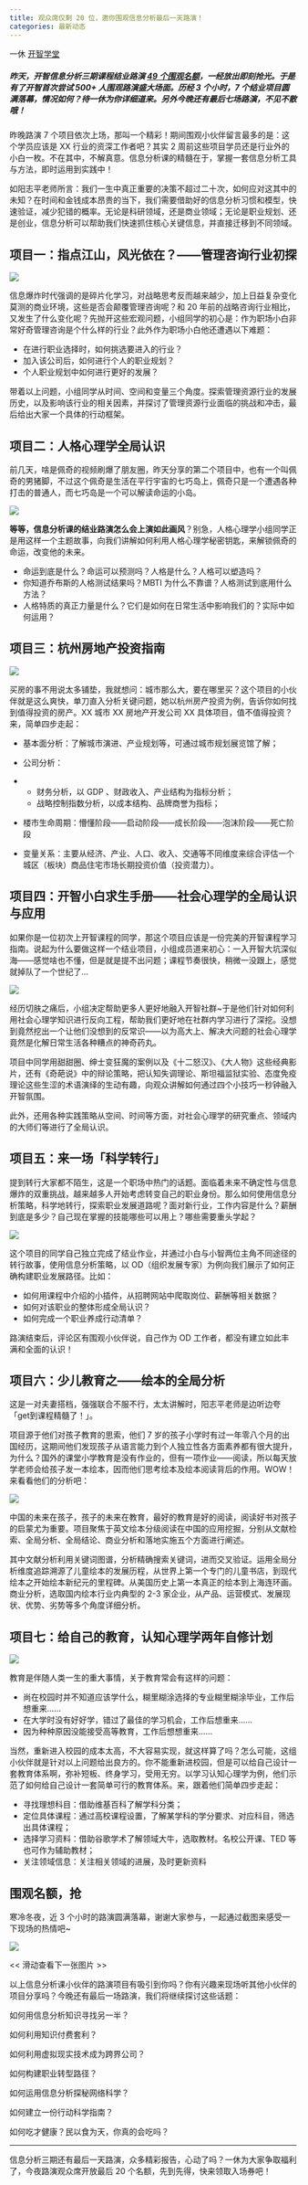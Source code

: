 ```yaml
---
title: 观众席仅剩 20 位，邀你围观信息分析最后一天路演！
categories: 最新动态
---
```


一休 [开智学堂](javascript:void(0);) 

##### 昨天，开智信息分析三期课程结业路演 [49 个围观名额](http://mp.weixin.qq.com/s?__biz=MzA4ODM4ODQ3MQ==&mid=2651939923&idx=1&sn=534da6d8f7d8371e64f381442423b321&chksm=8bcf224bbcb8ab5d3a90143ccc69c7255778a2be821bdae7848278f012bb7398efb564600adb&scene=21#wechat_redirect)，一经放出即刻抢光。于是有了开智首次尝试 500+ 人围观路演盛大场面。历经 3 个小时，7 个结业项目圆满落幕，情况如何？待一休为你详细道来。另外今晚还有最后七场路演，不见不散哦！

昨晚路演 7 个项目依次上场，那叫一个精彩！期间围观小伙伴留言最多的是：这个学员应该是 XX 行业的资深工作者吧？其实 2 周前这些项目学员还是行业外的小白一枚。不在其中，不解真意。信息分析课的精髓在于，掌握一套信息分析工具与方法，即时运用到实践中！

如阳志平老师所言：我们一生中真正重要的决策不超过二十次，如何应对这其中的未知？在时间和金钱成本昂贵的当下，我们需要借助好的信息分析习惯和模型，快速验证，减少犯错的概率。无论是科研领域，还是商业领域；无论是职业规划、还是创业，信息分析可以帮助我们快速抓住核心关键信息，并直接迁移到不同领域。

## 项目一：指点江山，风光依在？——管理咨询行业初探

![](https://ws2.sinaimg.cn/large/006tNc79ly1fzxvccmuxdj30hn0b1who.jpg)

信息爆炸时代强调的是碎片化学习，对战略思考反而越来越少，加上日益复杂变化莫测的商业环境，这些是否会颠覆管理咨询呢？和 20 年前的战略咨询行业相比，又发生了什么变化呢？先抛开这些宏观问题，小组同学的初心是：作为职场小白非常好奇管理咨询是个什么样的行业？此外作为职场小白他还遭遇以下难题：

- 在进行职业选择时，如何挑选要进入的行业？
- 加入该公司后，如何进行个人的职业规划？
- 个人职业规划中如何进行更好的发展？

带着以上问题，小组同学从时间、空间和变量三个角度。探索管理资源行业的发展历史，以及影响该行业的相关因素，并探讨了管理资源行业面临的挑战和冲击，最后给出大家一个具体的行动框架。

## 项目二：人格心理学全局认识

前几天，啥是佩奇的视频刷爆了朋友圈，昨天分享的第二个项目中，也有一个叫佩奇的男猪脚，不过这个佩奇是生活在平行宇宙的七巧岛上，佩奇只是一个遭遇各种打击的普通人，而七巧岛是一个可以解读命运的小岛。

![](https://ws3.sinaimg.cn/large/006tNc79ly1fzxvcwq01lj30gw09jaed.jpg)

**等等，信息分析课的结业路演怎么会上演如此画风**？别急，人格心理学小组同学正是用这样一个主题故事，向我们讲解如何利用人格心理学秘密钥匙，来解锁佩奇的命运，改变他的未来。

- 命运到底是什么？命运可以预测吗？人格是什么？人格可以塑造吗？
- 你知道乔布斯的人格测试结果吗？MBTI 为什么不靠谱？人格测试到底用什么方法？
- 人格特质的真正力量是什么？它们是如何在日常生活中影响我们的？实际中如何运用？

## 项目三：杭州房地产投资指南

![](https://ws2.sinaimg.cn/large/006tNc79ly1fzxvdga2fgj30gr09dwi9.jpg)

买房的事不用说太多铺垫，我就想问：城市那么大，要在哪里买？这个项目的小伙伴就是这么爽快，单刀直入分析关键问题，她以杭州房产投资为例，告诉你如何找到值得投资的房产。XX 城市 XX 房地产开发公司 XX 具体项目，值不值得投资？来，简单四步走起：

- 基本面分析：了解城市演进、产业规划等，可通过城市规划展览馆了解；

- 公司分析：

- - 财务分析，以 GDP 、财政收入、产业结构为指标分析；
  - 战略控制指数分析，以成本结构、品牌商誉为指标；

- 楼市生命周期：懵懂阶段——启动阶段——成长阶段——泡沫阶段——死亡阶段

- 变量关系：主要从经济、产业、人口、收入、交通等不同维度来综合评估一个城区（板块）商品住宅市场长期投资价值（投资潜力）。

## 项目四：开智小白求生手册——社会心理学的全局认识与应用

如果你是一位初次上开智课程的同学，那这个项目应该是一份完美的开智课程学习指南。说起为什么要做这样一个结业项目，小组成员道来初心：一入开智大坑深似海——感觉啥也不懂，但是就是提不出问题；课程节奏很快，稍微一没跟上，感觉就掉队了一个世纪了…

![](https://ws3.sinaimg.cn/large/006tNc79ly1fzxve0w6w6j30gx0aigv8.jpg)

经历切肤之痛后，小组决定帮助更多人更好地融入开智社群~于是他们针对如何利用社会心理学知识进行反向工程，帮助我们更好地在社群内学习进行了深挖。没想到竟然挖出一个让他们没想到的反常识——以为高大上、解决大问题的社会心理学竟然是化解日常生活各种糟点的神奇药丸。

项目中同学用甜甜圈、绅士变狂魔的案例以及《十二怒汉》、《大人物》这些经典影片，还有《奇葩说》中的辩论策略，把认知失调理论、斯坦福监狱实验、态度免疫理论这些生涩的术语演绎的生动有趣，向观众讲解如何通过四个小技巧一秒钟融入开智氛围。

此外，还用各种实践策略从空间、时间等方面，对社会心理学的研究重点、领域内的大师们等进行了全局认识。

## 项目五：来一场「科学转行」

提到转行大家都不陌生，这是一个职场中热门的话题。面临着未来不确定性与信息爆炸的双重挑战，越来越多人开始考虑转变自己的职业身份。那么如何使用信息分析策略，科学地转行，探索职业发展道路呢？面对新行业，工作内容是什么？薪酬到底是多少？自己现在掌握的技能哪些可以用上？哪些需要重头学起？

![](https://ws2.sinaimg.cn/large/006tNc79ly1fzxveyl9k5j30ei08cacp.jpg)

这个项目的同学自己独立完成了结业作业，并通过小白与小智两位主角不同途径的转行故事，使用信息分析策略，以 OD（组织发展专家）为例向我们展示了如何正确构建职业发展路径。比如：

- 如何用课程中介绍的小插件，从招聘网站中爬取岗位、薪酬等相关数据？
- 如何对该职业的整体形成全局认识？
- 如何完成一个职业养成行动清单？

路演结束后，评论区有围观小伙伴说，自己作为 OD 工作者，都没有建立如此丰满和全面的认识！

## 项目六：少儿教育之——绘本的全局分析

这是一对夫妻搭档，强强联合不服不行，太太讲解时，阳志平老师是边听边夸「get到课程精髓了！」。

项目源于他们对孩子教育的思索，他们 7 岁的孩子小学时有过一年零八个月的出国经历，这期间他们发现孩子从语言能力到个人独立性各方面素养都有很大提升，为什么？国外的课堂小学教育是没有作业的，但有一项作业——阅读，所以每天放学老师会给孩子发一本绘本，因而他们思考绘本及绘本阅读背后的作用。WOW！来看看他们的分析吧：

![](https://ws3.sinaimg.cn/large/006tNc79ly1fzxvh18hqrj30gu09egsn.jpg)

中国的未来在孩子，孩子的未来在教育，最好的教育是好的阅读，阅读好书对孩子的启蒙尤为重要。项目聚焦于英文绘本分级阅读在中国的应用挖掘，分别从文献检索、全局分析、全局结论、商业分析和落地实施五个方面进行阐述。

其中文献分析利用关键词图谱，分析精确搜索关键词，进而交叉验证。运用全局分析维度追踪溯源了儿童绘本的发展历程，从世界上第一个专门的儿童书店，到现代绘本之开始绘本新纪元的里程碑。从美国历史上第一本真正的绘本到上海连环画。商业分析，选取国内绘本行业内典型的 2-3 家企业，从产品、运营模式、发展现状、优势、劣势等多个角度详细分析。

## 项目七：给自己的教育，认知心理学两年自修计划

![](https://ws3.sinaimg.cn/large/006tNc79ly1fzxvg3xdrmj30gr0cljxx.jpg)

教育是伴随人类一生的重大事情，关于教育常会有这样的问题：

- 尚在校园时并不知道应该学什么，糊里糊涂选择的专业糊里糊涂毕业，工作后想重来……
- 在大学时没有好好学，错过了最佳的学习机会，工作后想重来……
- 因为种种原因没能接受高等教育，工作后想想重来……

当然，重新进入校园的成本太高，不大容易实现，就这样算了吗？怎么可能，这组小伙伴就是针对以上问题给出良方的。你不能重新进校园，但是可以给自己设计一套教育体系啊，弥补短板、终身学习，受用无穷。以学习认知心理学为例，他们示范了如何给自己设计一套简单可行的教育体系。来，跟着他们简单四步走起：

- 寻找理想科目：借助维基百科了解学科分类；
- 定位具体课程：通过高校课程设置，了解某学科的学分要求、对应科目，筛选出具体课程；
- 选择学习资料：借助谷歌学术了解领域大牛，选取教材。名校公开课、TED 等也可作为辅助教材；
- 关注领域信息：关注相关领域的进展，及时更新资料

## 围观名额，抢

寒冷冬夜，近 3 个小时的路演圆满落幕，谢谢大家参与，一起通过截图来感受一下现场的热情吧~

![](https://ws1.sinaimg.cn/large/006tNc79ly1fzxvhzedgkj30ee0a3tae.jpg)

<<  滑动查看下一张图片  >>

以上信息分析课小伙伴的路演项目有吸引到你吗？你有兴趣来现场听其他小伙伴的项目分享吗？今晚还有最后一场路演，我们将继续探讨这些话题：

如何用信息分析知识寻找另一半？

如何利用知识付费套利？

如何利用虚拟现实技术成为跨界公司？

如何构建职业转型路径？

如何运用信息分析探秘网络科学？

如何建立一份行动科学指南？

如何吃才健康？民以食为天，你真的会吃吗？

------

信息分析三期还有最后一天路演，众多精彩报告，心动了吗？一休为大家争取福利了，今夜路演观众席开放最后 20 个名额，先到先得，快来领取入场券吧！
